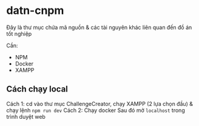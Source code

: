 # datn-cnpm

Đây là thư mục chứa mã nguồn & các tài nguyên khác liên quan đến đồ án tốt nghiệp

Cần:
- NPM
- Docker
- XAMPP

## Cách chạy local
Cách 1: cd vào thư mục ChallengeCreator, chạy XAMPP (2 lựa chọn đầu) & chạy lệnh `npm run dev`
Cách 2: Chạy docker
Sau đó mở `localhost` trong trình duyệt web